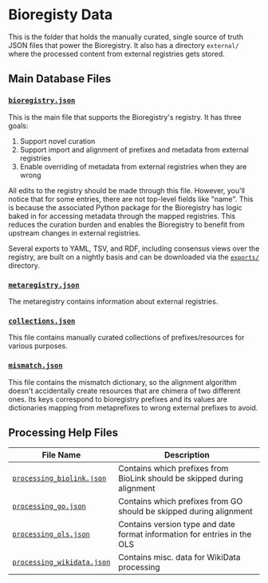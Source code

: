 # Bioregisty Data

This is the folder that holds the manually curated, single source of truth JSON
files that power the Bioregistry. It also has a directory `external/`
where the processed content from external registries gets stored.

## Main Database Files

### [`bioregistry.json`](bioregistry.json)

This is the main file that supports the Bioregistry's registry. It has three
goals:

1. Support novel curation
2. Support import and alignment of prefixes and metadata from external
   registries
3. Enable overriding of metadata from external registries when they are wrong

All edits to the registry should be made through this file. However, you'll
notice that for some entries, there are not top-level fields like "name". This
is because the associated Python package for the Bioregistry has logic baked in
for accessing metadata through the mapped registries. This reduces the curation
burden and enables the Bioregistry to benefit from upstream changes in external
registries.

Several exports to YAML, TSV, and RDF, including consensus views over the
registry, are built on a nightly basis and can be downloaded via the
[`exports/`](https://github.com/biopragmatics/bioregistry/tree/main/exports)
directory.

### [`metaregistry.json`](metaregistry.json)

The metaregistry contains information about external registries.

### [`collections.json`](collections.json)

This file contains manually curated collections of prefixes/resources
for various purposes.

### [`mismatch.json`](metaregistry.json)

This file contains the mismatch dictionary, so the alignment algorithm doesn't
accidentally create resources that are chimera of two different ones. Its
keys correspond to bioregistry prefixes and its values are dictionaries mapping
from metaprefixes to wrong external prefixes to avoid.

## Processing Help Files

| File Name                                              | Description                                                              |
|--------------------------------------------------------|--------------------------------------------------------------------------|
| [`processing_biolink.json`](processing_biolink.json)   | Contains which prefixes from BioLink should be skipped during alignment  |
| [`processing_go.json`](processing_go.json)             | Contains which prefixes from GO should be skipped during alignment       |
| [`processing_ols.json`](processing_ols.json)           | Contains version type and date format information for entries in the OLS |
| [`processing_wikidata.json`](processing_wikidata.json) | Contains misc. data for WikiData processing                              |
